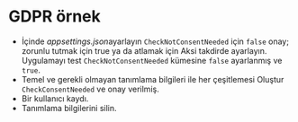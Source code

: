 # <a name="gdpr-sample"></a>GDPR örnek

* İçinde *appsettings.json*ayarlayın `CheckNotConsentNeeded` için `false` onay; zorunlu tutmak için true ya da atlamak için Aksi takdirde ayarlayın. Uygulamayı test `CheckNotConsentNeeded` kümesine `false` ayarlanmış ve `true`.
* Temel ve gerekli olmayan tanımlama bilgileri ile her çeşitlemesi Oluştur `CheckConsentNeeded` ve onay verilmiş.
* Bir kullanıcı kaydı.
* Tanımlama bilgilerini silin.
